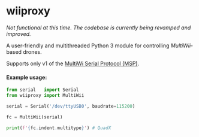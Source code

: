 # wiiproxy

_Not functional at this time. The codebase is currently being revamped and improved._

A user-friendly and multithreaded Python 3 module for controlling _MultiWii_-based drones.

Supports only v1 of the [MultiWi Serial Protocol (MSP)](http://www.multiwii.com/wiki/index.php?title=Multiwii_Serial_Protocol).

#### Example usage:

```python
from serial   import Serial
from wiiproxy import MultiWii

serial = Serial('/dev/ttyUSB0', baudrate=115200)

fc = MultiWii(serial)

print(f'{fc.indent.multitype}') # QuadX
```
